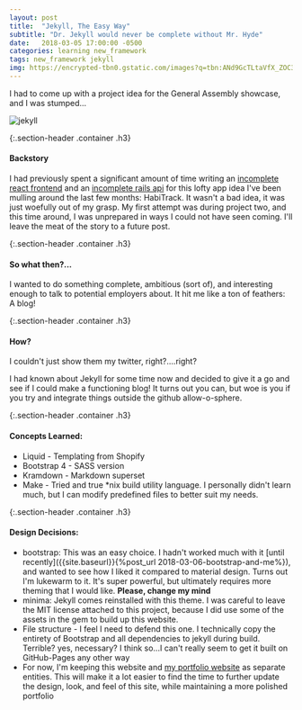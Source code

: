 ```yaml
---
layout: post
title:  "Jekyll, The Easy Way"
subtitle: "Dr. Jekyll would never be complete without Mr. Hyde"
date:   2018-03-05 17:00:00 -0500
categories: learning new_framework
tags: new_framework jekyll
img: https://encrypted-tbn0.gstatic.com/images?q=tbn:ANd9GcTLtaVfX_ZOC3go_Iu9ByQKFFd6hPjNWZzns8drogrhmAVbEdlC
---
```


I had to come up with a project idea for the General Assembly showcase, and I was stumped...


<span class="page-img container">![jekyll]({{page.img}})</span>


{:.section-header .container .h3}
#### Backstory

I had previously spent a significant amount of time writing an [incomplete react frontend](https://github.com/zbauer91/habitrack-react) and an [incomplete rails api](https://github.com/zbauer91/habitrack) for this lofty app idea I've been mulling around the last few months: HabiTrack. It wasn't a bad idea, it was just woefully out of my grasp. My first attempt was during project two, and this time around, I was unprepared in ways I could not have seen coming. I'll leave the meat of the story to a future post.

{:.section-header .container .h3}
#### So what then?...
I wanted to do something complete, ambitious (sort of), and interesting enough to talk to potential employers about. It hit me like a ton of feathers: A blog!

{:.section-header .container .h3}
#### How?

I couldn't just show them my twitter, right?....right?

I had known about Jekyll for some time now and decided to give it a go and see if I could make a functioning blog! It turns out you can, but woe is you if you try and integrate things outside the github allow-o-sphere.

{:.section-header .container .h3}
#### Concepts Learned:
* Liquid - Templating from Shopify
* Bootstrap 4 - SASS version
* Kramdown - Markdown superset
* Make - Tried and true *nix build utility language. I personally didn't learn much, but I can modify predefined files to better suit my needs.

{:.section-header .container .h3}
#### Design Decisions:
* bootstrap: This was an easy choice. I hadn't worked much with it [until recently]({{site.baseurl}}{%post_url 2018-03-06-bootstrap-and-me%}), and wanted to see how I liked it compared to material design. Turns out I'm lukewarm to it. It's super powerful, but ultimately requires more theming that I would like. <strong>Please, change my mind</strong>
* minima: Jekyll comes reinstalled with this theme. I was careful to leave the MIT license attached to this project, because I did use some of the assets in the gem to build up this website. 
* File structure - I feel I need to defend this one. I technically copy the entirety of Bootstrap and all dependencies to jekyll during build. Terrible? yes, necessary? I think so...I can't really seem to get it built on GitHub-Pages any other way
* For now, I'm keeping this website and [my portfolio website]() as separate entities. This will make it a lot easier to find the time to further update the design, look, and feel of this site, while maintaining a more polished portfolio




